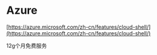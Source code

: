 

# Azure
[https://azure.microsoft.com/zh-cn/features/cloud-shell/](https://azure.microsoft.com/zh-cn/features/cloud-shell/)


12g个月免费服务
































































